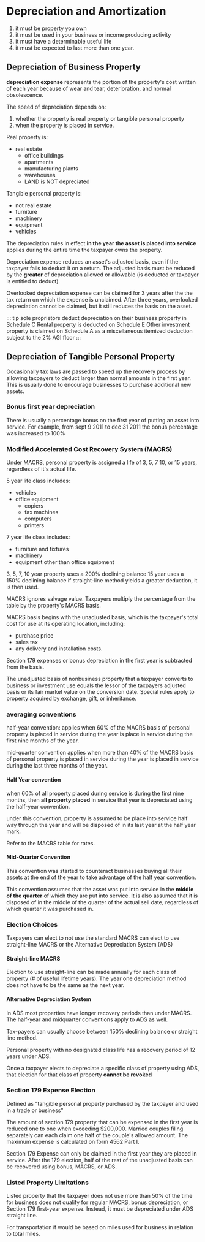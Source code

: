 # Depreciation and Amortization

1. it must be property you own
2. it must be used in your business or income producing activity
3. it must have a determinable useful life
4. it must be expected to last more than one year.

## Depreciation of Business Property

**depreciation expense** represents the portion of the property's cost written of each year because of wear and tear, deterioration, and normal obsolescence.

The speed of depreciation depends on:

1. whether the property is real property or tangible personal property
2. when the property is placed in service.

Real property is:

- real estate
  - office buildings
  - apartments
  - manufacturing plants
  - warehouses
  - LAND is NOT depreciated

Tangible personal property is:

- not real estate
- furniture
- machinery
- equipment
- vehicles

The depreciation rules in effect **in the year the asset is placed into service** applies during the entire time the taxpayer owns the property.

Depreciation expense reduces an asset's adjusted basis, even if the taxpayer fails to deduct it on a return. The adjusted basis must be reduced by the **greater** of depreciation allowed or allowable (is deducted or taxpayer is entitled to deduct).

Overlooked depreciation expense can be claimed for 3 years after the the tax return on which the expense is unclaimed. After three years, overlooked depreciation cannot be claimed, but it still reduces the basis on the asset.

::: tip
sole proprietors deduct depreciation on their business property in Schedule C
Rental property is deducted on Schedule E
Other investment property is claimed on Schedule A as a miscellaneous itemized deduction subject to the 2% AGI floor
:::

## Depreciation of Tangible Personal Property

Occasionally tax laws are passed to speed up the recovery process by allowing taxpayers to deduct larger than normal amounts in the first year. This is usually done to encourage businesses to purchase additional new assets.

### Bonus first year depreciation

There is usually a percentage bonus on the first year of putting an asset into service. For example, from sept 9 2011 to dec 31 2011 the bonus percentage was increased to 100%

### Modified Accelerated Cost Recovery System (MACRS)

Under MACRS, personal property is assigned a life of 3, 5, 7 10, or 15 years, regardless of it's actual life.

5 year life class includes:

- vehicles
- office equipment
  - copiers
  - fax machines
  - computers
  - printers

7 year life class includes:

- furniture and fixtures
- machinery
- equipment other than office equipment

3, 5, 7, 10 year property uses a 200% declining balance
15 year uses a 150% declining balance
if straight-line method yields a greater deduction, it is then used.

MACRS ignores salvage value. Taxpayers multiply the percentage from the table by the property's MACRS basis. 

MACRS basis begins with the unadjusted basis, which is the taxpayer's total cost for use at its operating location, including:

- purchase price
- sales tax
- any delivery and installation costs.

Section 179 expenses or bonus depreciation in the first year is subtracted from the basis.

The unadjusted basis of nonbusiness property that a taxpayer converts to business or investment use equals the lessor of the taxpayers adjusted basis or its fair market value on the conversion date. Special rules apply to property acquired by exchange, gift, or inheritance.

### averaging conventions

half-year convention: applies when 60% of the MACRS basis of personal property is placed in service during the year is place in service during the first nine months of the year.

mid-quarter convention applies when more than 40% of the MACRS basis of personal property is placed in service during the year is placed in service during the last three months of the year.

#### Half Year convention

when 60% of all property placed during service is during the first nine months, then **all property placed** in service that year is depreciated using the half-year convention.

under this convention, property is assumed to be place into service half way through the year and will be disposed of in its last year at the half year mark.

Refer to the MACRS table for rates.

#### Mid-Quarter Convention

This convention was started to counteract businesses buying all their assets at the end of the year to take advantage of the half year convention.

This convention assumes that the asset was put into service in the **middle of the quarter** of which they are put into service. It is also assumed that it is disposed of in the middle of the quarter of the actual sell date, regardless of which quarter it was purchased in.

### Election Choices

Taxpayers can elect to not use the standard MACRS can elect to use straight-line MACRS or the Alternative Depreciation System (ADS)

#### Straight-line MACRS

Election to use straight-line can be made annually for each class of property (# of useful lifetime years). The year one depreciation method does not have to be the same as the next year.

#### Alternative Depreciation System

In ADS most properties have longer recovery periods than under MACRS. The half-year and midquarter conventions apply to ADS as well.

Tax-payers can usually choose between 150% declining balance or straight line method.

Personal property with no designated class life has a recovery period of 12 years under ADS.

Once a taxpayer elects to depreciate a specific class of property using ADS, that election for that class of property **cannot be revoked**

### Section 179 Expense Election

Defined as "tangible personal property purchased by the taxpayer and used in a trade or business"

The amount of section 179 property that can be expensed in the first year is reduced one to one when exceeding $200,000. Married couples filing separately can each claim one half of the couple's allowed amount. The maximum expense is calculated on form 4562 Part I.

Section 179 Expense can only be claimed in the first year they are placed in service. After the 179 election, half of the rest of the unadjusted basis can be recovered using bonus, MACRS, or ADS.

### Listed Property Limitations

Listed property that the taxpayer does not use more than 50% of the time for business does not qualify for regular MACRS, bonus depreciation, or Section 179 first-year expense. Instead, it must be depreciated under ADS straight line.

For transportation it would be based on miles used for business in relation to total miles.